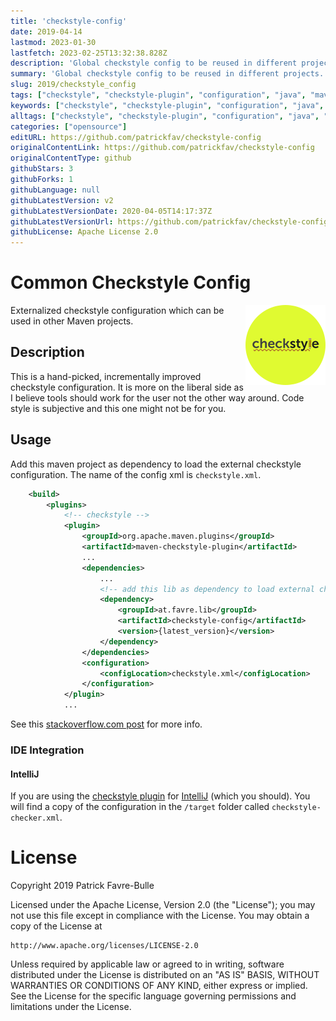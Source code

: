 ```yaml
---
title: 'checkstyle-config'
date: 2019-04-14
lastmod: 2023-01-30
lastfetch: 2023-02-25T13:32:38.828Z
description: 'Global checkstyle config to be reused in different projects. These include my own personal rules so your milage may vary.'
summary: 'Global checkstyle config to be reused in different projects. These include my own personal rules so your milage may vary.'
slug: 2019/checkstyle_config
tags: ["checkstyle", "checkstyle-plugin", "configuration", "java", "maven"]
keywords: ["checkstyle", "checkstyle-plugin", "configuration", "java", "maven"]
alltags: ["checkstyle", "checkstyle-plugin", "configuration", "java", "maven", "github", "null"]
categories: ["opensource"]
editURL: https://github.com/patrickfav/checkstyle-config
originalContentLink: https://github.com/patrickfav/checkstyle-config
originalContentType: github
githubStars: 3
githubForks: 1
githubLanguage: null
githubLatestVersion: v2
githubLatestVersionDate: 2020-04-05T14:17:37Z
githubLatestVersionUrl: https://github.com/patrickfav/checkstyle-config/releases/tag/v2
githubLicense: Apache License 2.0
---
```

# Common Checkstyle Config

<img src="https://github.com/patrickfav/checkstyle-config/blob/master/misc/icon_sm.png?raw=true" align="right"
     alt="Logo" width="128" height="128">

Externalized checkstyle configuration which can be used in other Maven projects.

[](https://mvnrepository.com/artifact/at.favre.lib/checkstyle-config)
[](https://travis-ci.com/patrickfav/checkstyle-config)

## Description

This is a hand-picked, incrementally improved checkstyle configuration. It is more on the liberal side as I believe tools should work for the user not the other way around. Code style is subjective and this one might not be for you.

## Usage

Add this maven project as dependency to load the external checkstyle configuration. The name of the config xml is `checkstyle.xml`.

```xml
    <build>
        <plugins>
            <!-- checkstyle -->
            <plugin>
                <groupId>org.apache.maven.plugins</groupId>
                <artifactId>maven-checkstyle-plugin</artifactId>
                ...
                <dependencies>
                    ...
                    <!-- add this lib as dependency to load external checkstyle config -->
                    <dependency>
                        <groupId>at.favre.lib</groupId>
                        <artifactId>checkstyle-config</artifactId>
                        <version>{latest_version}</version>
                    </dependency>
                </dependencies>
                <configuration>
                    <configLocation>checkstyle.xml</configLocation>
                </configuration>
            </plugin>
            ...
```

See this [stackoverflow.com post](https://stackoverflow.com/a/19690484/774398) for more info.

### IDE Integration

#### IntelliJ

If you are using the [checkstyle plugin](https://plugins.jetbrains.com/plugin/1065-checkstyle-idea) for [IntelliJ](https://www.jetbrains.com/idea/) (which you should). You will find a copy of the configuration in the `/target` folder called `checkstyle-checker.xml`. 

# License

Copyright 2019 Patrick Favre-Bulle

Licensed under the Apache License, Version 2.0 (the "License");
you may not use this file except in compliance with the License.
You may obtain a copy of the License at

    http://www.apache.org/licenses/LICENSE-2.0

Unless required by applicable law or agreed to in writing, software
distributed under the License is distributed on an "AS IS" BASIS,
WITHOUT WARRANTIES OR CONDITIONS OF ANY KIND, either express or implied.
See the License for the specific language governing permissions and
limitations under the License.
